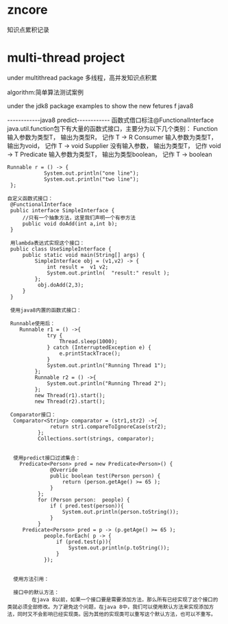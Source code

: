 # zncore
知识点累积记录
# multi-thread project

under multithread package
多线程，高并发知识点积累

algorithm:简单算法测试案例

under the jdk8 package 
examples to show the new fetures f java8


------------java8 predict------------
    函数式借口标注@FunctionalInterface
    java.util.function包下有大量的函数式接口，主要分为以下几个类别：
        Function  输入参数为类型T， 输出为类型R， 记作 T -> R
        Consumer  输入参数为类型T， 输出为void， 记作 T -> void
        Supplier  没有输入参数， 输出为类型T， 记作 void -> T
        Predicate 输入参数为类型T， 输出为类型boolean， 记作 T -> boolean
        
    Runnable r = () -> {
                System.out.println("one line");
                System.out.println("two line");
     };
     
    自定义函数式接口：
     @FunctionalInterface
     public interface SimpleInterface {
         //只有一个抽象方法，这里我们声明一个有参方法
         public void doAdd(int a,int b);
     }
     
     用lambda表达式实现这个接口：
     public class UseSimpleInterface {
         public static void main(String[] args) {
             SimpleInterface obj = (v1,v2) -> {
                 int result =  v1 v2;
                 System.out.println(  "result:" result );
             };
              obj.doAdd(2,3);
         }
     }
     
     使用java8内置的函数式接口：
     
     Runnable使用后：
        Runnable r1 = () ->{
                 try {
                     Thread.sleep(1000);
                 } catch (InterruptedException e) {
                     e.printStackTrace();
                 }
                 System.out.println("Running Thread 1");
             };
             Runnable r2 = () ->{
                 System.out.println("Running Thread 2");
             };
             new Thread(r1).start();
             new Thread(r2).start();
      
     Comparator接口：
      Comparator<String> comparator = (str1,str2) ->{
                  return str1.compareToIgnoreCase(str2);
              };
              Collections.sort(strings, comparator);
              
      
      使用predict接口过滤集合：
        Predicate<Person> pred = new Predicate<Person>() {
                  @Override
                  public boolean test(Person person) {
                      return (person.getAge() >= 65 );
                  }
              };
              for (Person person:  people) {
                  if ( pred.test(person)){
                      System.out.println(person.toString());
                  }
              }
         Predicate<Person> pred = p -> (p.getAge() >= 65 );
                people.forEach( p -> {
                    if (pred.test(p)){
                        System.out.println(p.toString());
                    }
                });
                
      
      使用方法引用：
      
      接口中的默认方法：
            在java 8以前，如果一个接口要是需要添加方法，那么所有已经实现了这个接口的类就必须全部修改。为了避免这个问题，在java 8中，我们可以使用默认方法来实现添加方法，同时又不会影响已经实现类。因为其他的实现类可以重写这个默认方法，也可以不重写。
        
        
       
